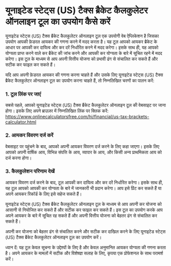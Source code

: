 यूनाइटेड स्टेट्स (US) टैक्स ब्रैकेट कैलकुलेटर ऑनलाइन टूल का उपयोग कैसे करें
===========================================================================

यूनाइटेड स्टेट्स (US) टैक्स ब्रैकेट कैलकुलेटर ऑनलाइन टूल एक उपयोगी वेब ऐप्लिकेशन है जिसका उपयोग आपकी फ़ेडरल आयकर की गणना करने में मदद करता है। यह टूल आपको आयकर ब्रैकेट के आधार पर आपकी कर दायित्व और कर दरें निर्धारित करने में मदद करेगा। इसके साथ ही, यह आपको योग्यता प्राप्त करने वाले कर ब्रैकेट की जांच करने और आपकी कर योग्यता के बारे में सूचित रहने में मदद करेगा। इस टूल के माध्यम से आप अपनी वित्तीय योजना को प्रभावी ढंग से संचालित कर सकते हैं और सटीक कर फाइल कर सकते हैं।

यदि आप अपनी फ़ेडरल आयकर की गणना करना चाहते हैं और उसके लिए यूनाइटेड स्टेट्स (US) टैक्स ब्रैकेट कैलकुलेटर ऑनलाइन टूल का उपयोग करना चाहते हैं, तो निम्नलिखित चरणों का पालन करें:

### 1. टूल लिंक पर जाएं

सबसे पहले, आपको यूनाइटेड स्टेट्स (US) टैक्स ब्रैकेट कैलकुलेटर ऑनलाइन टूल की वेबसाइट पर जाना होगा। इसके लिए अपने ब्राउज़र में निम्नलिखित लिंक पर क्लिक करें: <https://www.onlinecalculatorsfree.com/hi/financial/us-tax-brackets-calculator.html>

### 2. आयकर विवरण दर्ज करें

वेबसाइट पर पहुंचने के बाद, आपको अपनी आयकर विवरण दर्ज करने के लिए कहा जाएगा। इसके लिए आपको अपनी वार्षिक आय, विभिन्न संपत्ति के आय, व्यापार के आय, और किसी अन्य प्राथमिकता आय को दर्ज करना होगा।

### 3. कैलकुलेशन परिणाम देखें

आयकर विवरण दर्ज करने के बाद, टूल आपकी कर दायित्व और कर दरें निर्धारित करेगा। इसके साथ ही, यह टूल आपको आपकी कर योग्यता के बारे में जानकारी भी प्रदान करेगा। आप इसे प्रिंट कर सकते हैं या अपने आयकर रिकॉर्ड के लिए इसे सहेज सकते हैं।

यूनाइटेड स्टेट्स (US) टैक्स ब्रैकेट कैलकुलेटर ऑनलाइन टूल के माध्यम से आप अपनी कर योजना को आसानी से नियोजित कर सकते हैं और सटीक कर फाइल कर सकते हैं। इस टूल का उपयोग करके आप अपने आयकर के बारे में सूचित रह सकते हैं और अपनी वित्तीय योजना को बेहतर ढंग से संचालित कर सकते हैं।

अपनी कर योजना को बेहतर ढंग से संचालित करने और सटीक कर दाखिल करने के लिए यूनाइटेड स्टेट्स (US) टैक्स ब्रैकेट कैलकुलेटर ऑनलाइन टूल का उपयोग करें।

ध्यान दें: यह टूल केवल सूचना के उद्देश्यों के लिए है और केवल अनुमानित आयकर योग्यता की गणना करता है। अपने आयकर के मामलों में सटीक और विशेषज्ञ सलाह के लिए, कृपया एक प्रोफेशनल के साथ परामर्श करें।